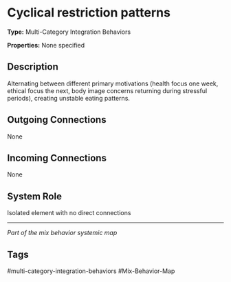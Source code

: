 # Cyclical restriction patterns

**Type:** Multi-Category Integration Behaviors

**Properties:** None specified

## Description
Alternating between different primary motivations (health focus one week, ethical focus the next, body image concerns returning during stressful periods), creating unstable eating patterns.

## Outgoing Connections
None

## Incoming Connections
None

## System Role
Isolated element with no direct connections

---
*Part of the mix behavior systemic map*

## Tags
#multi-category-integration-behaviors #Mix-Behavior-Map
